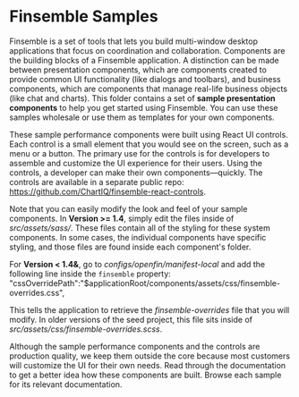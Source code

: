 #  Finsemble Samples

Finsemble is a set of tools that lets you build multi-window desktop applications that focus on coordination and collaboration. Components are the building blocks of a Finsemble application. A distinction can be made between presentation components, which are components created to provide common UI functionality (like dialogs and toolbars), and business components, which are components that manage real-life business objects (like chat and charts). This folder contains a set of **sample presentation components** to help you get started using Finsemble. You can use these samples wholesale or use them as templates for your own components. 

These sample performance components were built using React UI controls. Each control is a small element that you would see on the screen, such as a menu or a button. The primary use for the controls is for developers to assemble and customize the UI experience for their users. Using the controls, a developer can make their own components&mdash;quickly. The controls are available in a separate public repo: https://github.com/ChartIQ/finsemble-react-controls. 

Note that you can easily modify the look and feel of your sample components. In **Version >= 1.4**, simply edit the files inside of *src/assets/sass/*. These files contain all of the styling for these system components. In some cases, the individual components have specific styling, and those files are found inside each component's folder.

For **Version < 1.4&**, go to *configs/openfin/manifest-local* and add the following line inside the `finsemble` property:
"cssOverridePath":"$applicationRoot/components/assets/css/finsemble-overrides.css",

This tells the application to retrieve the *finsemble-overrides* file that you will modify. In older versions of the seed project, this file sits inside of *src/assets/css/finsemble-overrides.scss*. 

Although the sample performance components and the controls are production quality, we keep them outside the core because most customers will customize the UI for their own needs. Read through the documentation to get a better idea how these components are built. Browse each sample for its relevant documentation. 
